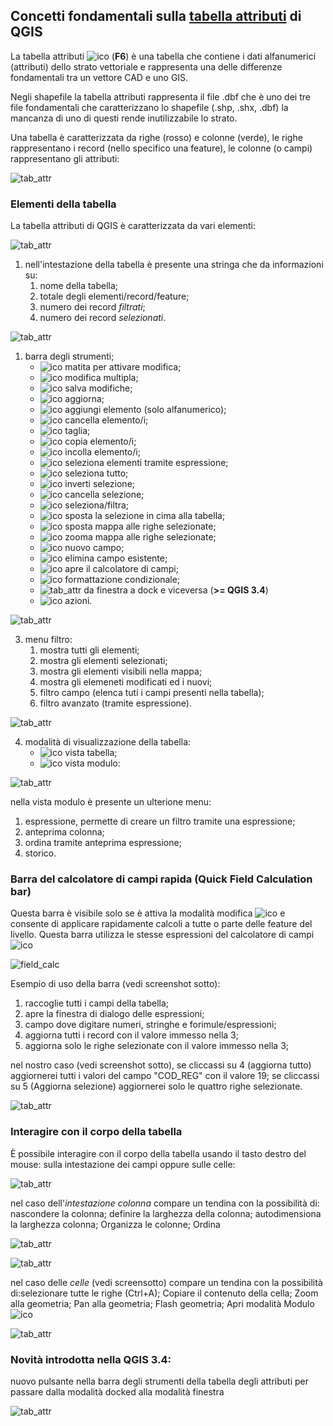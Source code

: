 ## Concetti fondamentali sulla [tabella attributi](https://docs.qgis.org/testing/en/docs/user_manual/working_with_vector/attribute_table.html) di QGIS

La tabella attributi ![ico](/img/tabella_attributi/icon/mActionOpenTable.png) (**F6**) è una tabella che contiene i dati alfanumerici (attributi) dello strato vettoriale e rappresenta una delle differenze fondamentali tra un vettore CAD e uno GIS.

Negli shapefile la tabella attributi rappresenta il file .dbf che è uno dei tre file fondamentali che caratterizzano lo shapefile (.shp, .shx, .dbf) la mancanza di uno di questi rende inutilizzabile lo strato.

Una tabella è caratterizzata da righe (rosso) e colonne (verde), le righe rappresentano i record (nello specifico una feature), le colonne (o campi) rappresentano gli attributi:

![tab_attr](/img/tabella_attributi/tab_attr1.png)

### Elementi della tabella

La tabella attributi di QGIS è caratterizzata da vari elementi:

![tab_attr](/img/tabella_attributi/tab_attr2.png)

1. nell'intestazione della tabella è presente una stringa che da informazioni su:
    1. nome della tabella;
    2. totale degli elementi/record/feature;
    3. numero dei record _filtrati_;
    4. numero dei record _selezionati_.
   

![tab_attr](/img/tabella_attributi/tab_attr3_NEW.png)

1. barra degli strumenti;
    * ![ico](/img/tabella_attributi/icon/mActionToggleEditing.png) matita per attivare modifica;
    * ![ico](/img/tabella_attributi/icon/mActionMultiEdit.png) modifica multipla;
    * ![ico](/img/tabella_attributi/icon/mActionFileSave.png) salva modifiche;
    * ![ico](/img/tabella_attributi/icon/mActionDraw.png) aggiorna;
    * ![ico](/img/tabella_attributi/icon/mActionNewTableRow.png) aggiungi elemento (solo alfanumerico);
    * ![ico](/img/tabella_attributi/icon/mActionDeleteSelected.png) cancella elemento/i;
    * ![ico](/img/tabella_attributi/icon/mActionEditCut.png ) taglia;
    * ![ico](/img/tabella_attributi/icon/mActionEditCopy.png) copia elemento/i;
    * ![ico](/img/tabella_attributi/icon/mActionEditPaste.png) incolla elemento/i;
    * ![ico](/img/tabella_attributi/icon/mIconExpressionSelect.png) seleziona elementi tramite espressione;
    * ![ico](/img/tabella_attributi/icon/mActionSelectAll.png) seleziona tutto;
    * ![ico](/img/tabella_attributi/icon/mActionInvertSelection.png) inverti selezione;
    * ![ico](/img/tabella_attributi/icon/mActionDeselectAll.png) cancella selezione;
    * ![ico](/img/tabella_attributi/icon/mActionFilterMap.png) seleziona/filtra;
    * ![ico](/img/tabella_attributi/icon/mActionSelectedToTop.png ) sposta la selezione in cima alla tabella;
    * ![ico](/img/tabella_attributi/icon/mActionPanToSelected.png) sposta mappa alle righe selezionate;
    * ![ico](/img/tabella_attributi/icon/mActionZoomToSelected.png) zooma mappa alle righe selezionate;
    * ![ico](/img/tabella_attributi/icon/mActionNewAttribute.png) nuovo campo;
    * ![ico](/img/tabella_attributi/icon/mActionDeleteAttribute.png) elimina campo esistente;
    * ![ico](/img/tabella_attributi/icon/mActionCalculateField.png) apre il calcolatore di campi;
    * ![ico](/img/tabella_attributi/icon/mActionConditionalFormatting.png) formattazione condizionale;
    * ![tab_attr](/img/tabella_attributi/icon/mDockify.png) da finestra a dock e viceversa (**>= QGIS 3.4**)
    * ![ico](/img/tabella_attributi/icon/mAction.png) azioni.

![tab_attr](/img/tabella_attributi/tab_attr4.png)

3. menu filtro:
    1. mostra tutti gli elementi;
    2. mostra gli elementi selezionati;
    3. mostra gli elementi visibili nella mappa;
    4. mostra gli elemeneti modificati ed i nuovi;
    5. filtro campo (elenca tuti i campi presenti nella tabella);
    6. filtro avanzato (tramite espressione).

![tab_attr](/img/tabella_attributi/tab_attr5.png)

4. modalità di visualizzazione della tabella:
    * ![ico](/img/tabella_attributi/icon/mActionOpenTable.png)  vista tabella;
    * ![ico](/img/tabella_attributi/icon/mActionFormView.png) vista modulo:

![tab_attr](/img/tabella_attributi/tab_attr6.png)

nella vista modulo è presente un ulterione menu:

1. espressione, permette di creare un filtro tramite una espressione;
2. anteprima colonna;
3. ordina tramite anteprima espressione;
4. storico.

### Barra del calcolatore di campi rapida (Quick Field Calculation bar)

Questa barra è visibile solo se è attiva la modalità modifica ![ico](/img/tabella_attributi/icon/mActionToggleEditing.png) e consente di applicare rapidamente calcoli a tutte o parte delle feature del livello. Questa barra utilizza le stesse espressioni del calcolatore di campi ![ico](/img/tabella_attributi/icon/mActionCalculateField.png)

![field_calc](/img/field_calc_rapida1.png)

Esempio di uso della barra (vedi screenshot sotto):

1. raccoglie tutti i campi della tabella;
2. apre la finestra di dialogo delle espressioni;
3. campo dove digitare numeri, stringhe e forimule/espressioni;
4. aggiorna tutti i record con il valore immesso nella 3;
5. aggiorna solo le righe selezionate con il valore immesso nella 3;

nel nostro caso (vedi screenshot sotto), se cliccassi su 4 (aggiorna tutto) aggiornerei tutti i valori del campo "COD_REG" con il valore 19; se cliccassi su 5 (Aggiorna selezione) aggiornerei solo le quattro righe selezionate.

![tab_attr](/img/tabella_attributi/tab_attr11.png)

### Interagire con il corpo della tabella

È possibile interagire con il corpo della tabella usando il tasto destro del mouse: sulla intestazione dei campi oppure sulle celle:

![tab_attr](/img/tabella_attributi/tab_attr8.png)

nel caso dell'_intestazione colonna_ compare un tendina con la possibilità di: nascondere la colonna; definire la larghezza della colonna; autodimensiona la larghezza colonna; Organizza le colonne; Ordina

![tab_attr](/img/tabella_attributi/tab_attr9.png)

![tab_attr](/img/tabella_attributi/tab_attr10.png)


nel caso delle _celle_ (vedi screensotto) compare un tendina con la possibilità di:selezionare tutte le righe (Ctrl+A); Copiare il contenuto della cella; Zoom alla geometria; Pan alla geometria; Flash geometria; Apri modalità Modulo ![ico](/img/tabella_attributi/icon/mActionFormView.png)

![tab_attr](/img/tabella_attributi/tab_attr7.png)

### Novità introdotta nella QGIS 3.4:

nuovo pulsante nella barra degli strumenti della tabella degli attributi per passare dalla modalità docked alla modalità finestra

![tab_attr](/img/tabella_attributi/dockify.gif)
